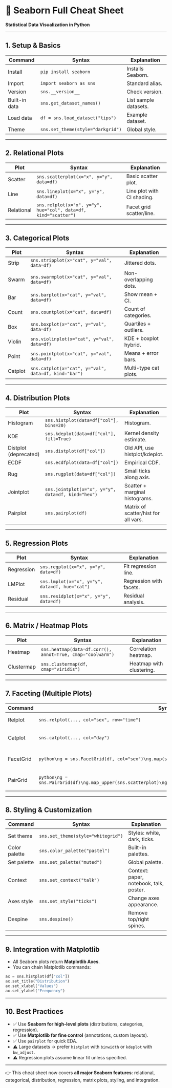 

# 📘 Seaborn Full Cheat Sheet

**Statistical Data Visualization in Python**

---

## 1. Setup & Basics

| Command       | Syntax                            | Explanation           |
| ------------- | --------------------------------- | --------------------- |
| Install       | `pip install seaborn`             | Installs Seaborn.     |
| Import        | `import seaborn as sns`           | Standard alias.       |
| Version       | `sns.__version__`                 | Check version.        |
| Built-in data | `sns.get_dataset_names()`         | List sample datasets. |
| Load data     | `df = sns.load_dataset("tips")`   | Example dataset.      |
| Theme         | `sns.set_theme(style="darkgrid")` | Global style.         |

---

## 2. Relational Plots

| Plot       | Syntax                                                          | Explanation                |
| ---------- | --------------------------------------------------------------- | -------------------------- |
| Scatter    | `sns.scatterplot(x="x", y="y", data=df)`                        | Basic scatter plot.        |
| Line       | `sns.lineplot(x="x", y="y", data=df)`                           | Line plot with CI shading. |
| Relational | `sns.relplot(x="x", y="y", hue="col", data=df, kind="scatter")` | Facet grid scatter/line.   |

---

## 3. Categorical Plots

| Plot    | Syntax                                               | Explanation           |
| ------- | ---------------------------------------------------- | --------------------- |
| Strip   | `sns.stripplot(x="cat", y="val", data=df)`           | Jittered dots.        |
| Swarm   | `sns.swarmplot(x="cat", y="val", data=df)`           | Non-overlapping dots. |
| Bar     | `sns.barplot(x="cat", y="val", data=df)`             | Show mean + CI.       |
| Count   | `sns.countplot(x="cat", data=df)`                    | Count of categories.  |
| Box     | `sns.boxplot(x="cat", y="val", data=df)`             | Quartiles + outliers. |
| Violin  | `sns.violinplot(x="cat", y="val", data=df)`          | KDE + boxplot hybrid. |
| Point   | `sns.pointplot(x="cat", y="val", data=df)`           | Means + error bars.   |
| Catplot | `sns.catplot(x="cat", y="val", data=df, kind="bar")` | Multi-type cat plots. |

---

## 4. Distribution Plots

| Plot                  | Syntax                                             | Explanation                          |
| --------------------- | -------------------------------------------------- | ------------------------------------ |
| Histogram             | `sns.histplot(data=df["col"], bins=20)`            | Histogram.                           |
| KDE                   | `sns.kdeplot(data=df["col"], fill=True)`           | Kernel density estimate.             |
| Distplot (deprecated) | `sns.distplot(df["col"])`                          | Old API, use histplot/kdeplot.       |
| ECDF                  | `sns.ecdfplot(data=df["col"])`                     | Empirical CDF.                       |
| Rug                   | `sns.rugplot(data=df["col"])`                      | Small ticks along axis.              |
| Jointplot             | `sns.jointplot(x="x", y="y", data=df, kind="hex")` | Scatter + marginal histograms.       |
| Pairplot              | `sns.pairplot(df)`                                 | Matrix of scatter/hist for all vars. |

---

## 5. Regression Plots

| Plot       | Syntax                                         | Explanation             |
| ---------- | ---------------------------------------------- | ----------------------- |
| Regression | `sns.regplot(x="x", y="y", data=df)`           | Fit regression line.    |
| LMPlot     | `sns.lmplot(x="x", y="y", data=df, hue="cat")` | Regression with facets. |
| Residual   | `sns.residplot(x="x", y="y", data=df)`         | Residual analysis.      |

---

## 6. Matrix / Heatmap Plots

| Plot       | Syntax                                                     | Explanation              |
| ---------- | ---------------------------------------------------------- | ------------------------ |
| Heatmap    | `sns.heatmap(data=df.corr(), annot=True, cmap="coolwarm")` | Correlation heatmap.     |
| Clustermap | `sns.clustermap(df, cmap="viridis")`                       | Heatmap with clustering. |

---

## 7. Faceting (Multiple Plots)

| Command   | Syntax                                                                                                           | Explanation              |
| --------- | ---------------------------------------------------------------------------------------------------------------- | ------------------------ |
| Relplot   | `sns.relplot(..., col="sex", row="time")`                                                                        | Facet grid scatter/line. |
| Catplot   | `sns.catplot(..., col="day")`                                                                                    | Facet categorical plots. |
| FacetGrid | `python\ng = sns.FacetGrid(df, col="sex")\ng.map(sns.histplot, "age")`                                           | Custom facet control.    |
| PairGrid  | `python\ng = sns.PairGrid(df)\ng.map_upper(sns.scatterplot)\ng.map_lower(sns.kdeplot)\ng.map_diag(sns.histplot)` | Fine-grained matrix.     |

---

## 8. Styling & Customization

| Command       | Syntax                             | Explanation                             |
| ------------- | ---------------------------------- | --------------------------------------- |
| Set theme     | `sns.set_theme(style="whitegrid")` | Styles: white, dark, ticks.             |
| Color palette | `sns.color_palette("pastel")`      | Built-in palettes.                      |
| Set palette   | `sns.set_palette("muted")`         | Global palette.                         |
| Context       | `sns.set_context("talk")`          | Context: paper, notebook, talk, poster. |
| Axes style    | `sns.set_style("ticks")`           | Change axes appearance.                 |
| Despine       | `sns.despine()`                    | Remove top/right spines.                |

---

## 9. Integration with Matplotlib

* All Seaborn plots return **Matplotlib Axes**.
* You can chain Matplotlib commands:

```python
ax = sns.histplot(df["col"])
ax.set_title("Distribution")
ax.set_xlabel("Values")
ax.set_ylabel("Frequency")
```

---

## 10. Best Practices

* ✅ Use **Seaborn for high-level plots** (distributions, categories, regression).
* ✅ Use **Matplotlib for fine control** (annotations, custom layouts).
* ✅ Use `pairplot` for quick EDA.
* ⚠️ Large datasets → prefer `histplot` with `binwidth` or `kdeplot` with `bw_adjust`.
* ⚠️ Regression plots assume linear fit unless specified.

---

👉 This cheat sheet now covers **all major Seaborn features**: relational, categorical, distribution, regression, matrix plots, styling, and integration.

